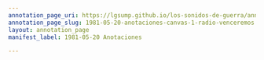 ```yaml
---
annotation_page_uri: https://lgsump.github.io/los-sonidos-de-guerra/annotations/1981-05-20-anotaciones-canvas-1-radio-venceremos.json
annotation_page_slug: 1981-05-20-anotaciones-canvas-1-radio-venceremos
layout: annotation_page
manifest_label: 1981-05-20 Anotaciones

---
```

